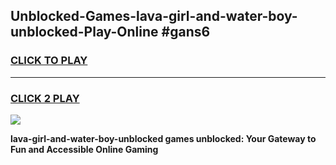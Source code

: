 
## Unblocked-Games-lava-girl-and-water-boy-unblocked-Play-Online #gans6
<h3>
<a href="https://news.freeplayer.one?title=lava-girl-and-water-boy-unblocked&ref=3">CLICK TO PLAY</a></h3>
<hr>

<h3>
<a href="https://news.freeplayer.one?title=lava-girl-and-water-boy-unblocked&ref=3">CLICK 2 PLAY</a>
  
</h3>

<a href="https://news.freeplayer.one?title=lava-girl-and-water-boy-unblocked&ref=3"><img src="https://clearcache.store/games.png"></a>


**lava-girl-and-water-boy-unblocked games unblocked: Your Gateway to Fun and Accessible Online Gaming**
